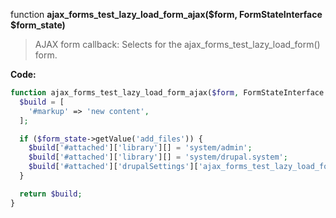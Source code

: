 function **ajax_forms_test_lazy_load_form_ajax($form, FormStateInterface $form_state)**

> AJAX form callback: Selects for the ajax_forms_test_lazy_load_form() form.

**Code:**
```php
function ajax_forms_test_lazy_load_form_ajax($form, FormStateInterface $form_state) {
  $build = [
    '#markup' => 'new content',
  ];

  if ($form_state->getValue('add_files')) {
    $build['#attached']['library'][] = 'system/admin';
    $build['#attached']['library'][] = 'system/drupal.system';
    $build['#attached']['drupalSettings']['ajax_forms_test_lazy_load_form_submit'] = 'executed';
  }

  return $build;
}
```
